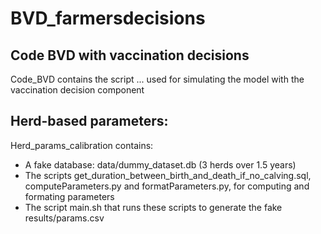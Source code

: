 # BVD_farmersdecisions


## Code BVD with vaccination decisions

Code_BVD contains the script ... used for simulating the model with the vaccination decision component

## Herd-based parameters:

Herd_params_calibration contains:
- A fake database: data/dummy_dataset.db (3 herds over 1.5 years) 
- The scripts get_duration_between_birth_and_death_if_no_calving.sql, computeParameters.py and formatParameters.py, for computing and formating parameters
- The script main.sh that runs these scripts to generate the fake results/params.csv
